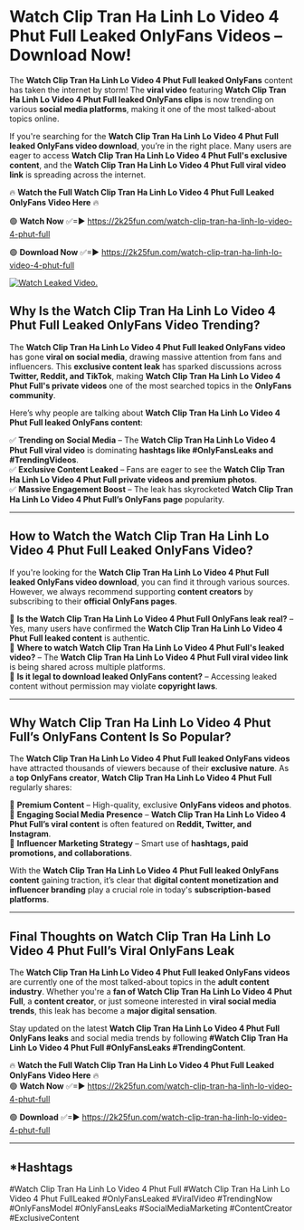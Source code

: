 # Watch Clip Tran Ha Linh Lo Video 4 Phut Full Leaked OnlyFans Videos – Download Now!

The **Watch Clip Tran Ha Linh Lo Video 4 Phut Full leaked OnlyFans** content has taken the internet by storm! The **viral video** featuring **Watch Clip Tran Ha Linh Lo Video 4 Phut Full leaked OnlyFans clips** is now trending on various **social media platforms**, making it one of the most talked-about topics online.  

If you're searching for the **Watch Clip Tran Ha Linh Lo Video 4 Phut Full leaked OnlyFans video download**, you’re in the right place. Many users are eager to access **Watch Clip Tran Ha Linh Lo Video 4 Phut Full's exclusive content**, and the **Watch Clip Tran Ha Linh Lo Video 4 Phut Full viral video link** is spreading across the internet.  

🔥 **Watch the Full Watch Clip Tran Ha Linh Lo Video 4 Phut Full Leaked OnlyFans Video Here** 🔥  

🟢 **Watch Now** ✅=► https://2k25fun.com/watch-clip-tran-ha-linh-lo-video-4-phut-full

🟢 **Download Now** ✅=► https://2k25fun.com/watch-clip-tran-ha-linh-lo-video-4-phut-full

[![Watch Leaked Video.](https://miro.medium.com/v2/resize:fit:828/format:webp/1*cilzJN44JGOrTw9NJCrNHA.gif "Watch Leaked Video")](https://2k25fun.com/watch-clip-tran-ha-linh-lo-video-4-phut-full)

## **Why Is the Watch Clip Tran Ha Linh Lo Video 4 Phut Full Leaked OnlyFans Video Trending?**  

The **Watch Clip Tran Ha Linh Lo Video 4 Phut Full leaked OnlyFans video** has gone **viral on social media**, drawing massive attention from fans and influencers. This **exclusive content leak** has sparked discussions across **Twitter, Reddit, and TikTok**, making **Watch Clip Tran Ha Linh Lo Video 4 Phut Full's private videos** one of the most searched topics in the **OnlyFans community**.  

Here’s why people are talking about **Watch Clip Tran Ha Linh Lo Video 4 Phut Full leaked OnlyFans content**:  

✅ **Trending on Social Media** – The **Watch Clip Tran Ha Linh Lo Video 4 Phut Full viral video** is dominating **hashtags like #OnlyFansLeaks and #TrendingVideos**.  
✅ **Exclusive Content Leaked** – Fans are eager to see the **Watch Clip Tran Ha Linh Lo Video 4 Phut Full private videos and premium photos**.  
✅ **Massive Engagement Boost** – The leak has skyrocketed **Watch Clip Tran Ha Linh Lo Video 4 Phut Full’s OnlyFans page** popularity.  

---

## **How to Watch the Watch Clip Tran Ha Linh Lo Video 4 Phut Full Leaked OnlyFans Video?**  

If you're looking for the **Watch Clip Tran Ha Linh Lo Video 4 Phut Full leaked OnlyFans video download**, you can find it through various sources. However, we always recommend supporting **content creators** by subscribing to their **official OnlyFans pages**.  

🔹 **Is the Watch Clip Tran Ha Linh Lo Video 4 Phut Full OnlyFans leak real?** – Yes, many users have confirmed the **Watch Clip Tran Ha Linh Lo Video 4 Phut Full leaked content** is authentic.  
🔹 **Where to watch Watch Clip Tran Ha Linh Lo Video 4 Phut Full's leaked video?** – The **Watch Clip Tran Ha Linh Lo Video 4 Phut Full viral video link** is being shared across multiple platforms.  
🔹 **Is it legal to download leaked OnlyFans content?** – Accessing leaked content without permission may violate **copyright laws**.  

---

## **Why Watch Clip Tran Ha Linh Lo Video 4 Phut Full’s OnlyFans Content Is So Popular?**  

The **Watch Clip Tran Ha Linh Lo Video 4 Phut Full leaked OnlyFans videos** have attracted thousands of viewers because of their **exclusive nature**. As a **top OnlyFans creator**, **Watch Clip Tran Ha Linh Lo Video 4 Phut Full** regularly shares:  

📌 **Premium Content** – High-quality, exclusive **OnlyFans videos and photos**.  
📌 **Engaging Social Media Presence** – **Watch Clip Tran Ha Linh Lo Video 4 Phut Full’s viral content** is often featured on **Reddit, Twitter, and Instagram**.  
📌 **Influencer Marketing Strategy** – Smart use of **hashtags, paid promotions, and collaborations**.  

With the **Watch Clip Tran Ha Linh Lo Video 4 Phut Full leaked OnlyFans content** gaining traction, it’s clear that **digital content monetization and influencer branding** play a crucial role in today's **subscription-based platforms**.  

---

## **Final Thoughts on Watch Clip Tran Ha Linh Lo Video 4 Phut Full’s Viral OnlyFans Leak**  

The **Watch Clip Tran Ha Linh Lo Video 4 Phut Full leaked OnlyFans videos** are currently one of the most talked-about topics in the **adult content industry**. Whether you're a **fan of Watch Clip Tran Ha Linh Lo Video 4 Phut Full**, a **content creator**, or just someone interested in **viral social media trends**, this leak has become a **major digital sensation**.  

Stay updated on the latest **Watch Clip Tran Ha Linh Lo Video 4 Phut Full OnlyFans leaks** and social media trends by following **#Watch Clip Tran Ha Linh Lo Video 4 Phut Full #OnlyFansLeaks #TrendingContent**.  

🔥 **Watch the Full Watch Clip Tran Ha Linh Lo Video 4 Phut Full Leaked OnlyFans Video Here** 🔥  
🟢 **Watch Now** ✅=► https://2k25fun.com/watch-clip-tran-ha-linh-lo-video-4-phut-full

🟢 **Download** ✅=► https://2k25fun.com/watch-clip-tran-ha-linh-lo-video-4-phut-full

---

## *Hashtags
#Watch Clip Tran Ha Linh Lo Video 4 Phut Full #Watch Clip Tran Ha Linh Lo Video 4 Phut FullLeaked #OnlyFansLeaked #ViralVideo #TrendingNow #OnlyFansModel #OnlyFansLeaks #SocialMediaMarketing #ContentCreator #ExclusiveContent  